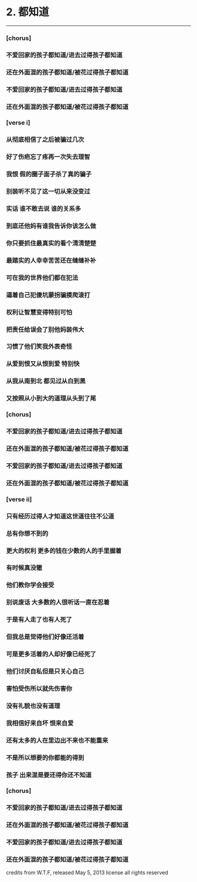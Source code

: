 # 2. 都知道

----
### [chorus]
### 不爱回家的孩子都知道/进去过得孩子都知道
### 还在外面混的孩子都知道/被花过得孩子都知道
### 不爱回家的孩子都知道/进去过得孩子都知道
### 还在外面混的孩子都知道/被花过得孩子都知道

### [verse i]
### 从彻底相信了之后被骗过几次
### 好了伤疤忘了疼再一次失去理智
### 我恨 假的圈子面子杀了真的骗子
### 别装听不见了这一切从来没变过
### 实话 谁不敢去说 谁的关系多
### 到底还他妈有谁我告诉你该怎么做
### 你只要抓住最真实的看个清清楚楚
### 最踏实的人幸幸苦苦还在缝缝补补
### 可在我的世界他们都在犯法
### 逼着自己犯傻坑蒙拐骗摸爬滚打
### 权利让智慧变得特别可怕
### 把责任给误会了别他妈装伟大
### 习惯了他们笑我外表奇怪
### 从爱到恨又从恨到爱 特别快
### 从我从南到北 都见过从白到黑
### 又按照从小到大的道理从头到了尾
### 

### [chorus]
### 不爱回家的孩子都知道/进去过得孩子都知道
### 还在外面混的孩子都知道/被花过得孩子都知道
### 不爱回家的孩子都知道/进去过得孩子都知道
### 还在外面混的孩子都知道/被花过得孩子都知道


### [verse ii]
### 只有经历过得人才知道这世道往往不公道
### 总有你想不到的
### 更大的权利 更多的钱在少数的人的手里握着
### 有时候真没辙
### 他们教你学会接受
### 别说废话 大多数的人很听话一直在忍着
### 于是有人走了也有人死了
### 但我总是觉得他们好像还活着
### 可是更多活着的人却好像已经死了
### 他们讨厌自私但是只关心自己
### 害怕受伤所以就先伤害你
### 没有礼貌也没有道理
### 我相信好来自坏 恨来自爱
### 还有太多的人在里边出不来也不能重来
### 不是所以想要的你都能的得到
### 孩子 出来混是要还得你还不知道


### [chorus]
### 不爱回家的孩子都知道/进去过得孩子都知道
### 还在外面混的孩子都知道/被花过得孩子都知道
### 不爱回家的孩子都知道/进去过得孩子都知道
### 还在外面混的孩子都知道/被花过得孩子都知道

credits
from W​.​T​.​F, released May 5, 2013
license
all rights reserved

